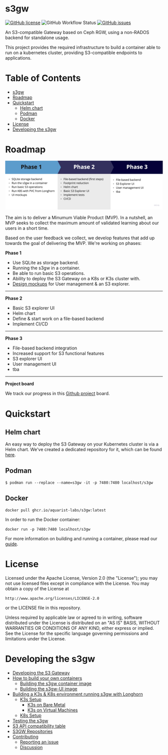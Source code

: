 # s3gw
<a href="https://github.com/aquarist-labs/s3gw-core/blob/main/LICENSE"><img alt="GitHub license" src="https://img.shields.io/github/license/aquarist-labs/s3gw-core"></a>
<img alt="GitHub Workflow Status" src="https://img.shields.io/github/workflow/status/aquarist-labs/s3gw-core/Build%20Environment">
<a href="https://github.com/aquarist-labs/s3gw-core/issues"><img alt="GitHub issues" src="https://img.shields.io/github/issues/aquarist-labs/s3gw-core"></a>


An S3-compatible Gateway based on Ceph RGW, using a non-RADOS backend for
standalone usage.

This project provides the required infrastructure to build a container
able to run on a kubernetes cluster, providing S3-compatible endpoints to
applications.

# Table of Contents

- [s3gw](#s3gw)
- [Roadmap](#roadmap)
- [Quickstart](#quickstart)
  - [Helm chart](#helm-chart)
  - [Podman](#podman)
  - [Docker](#docker)
- [License](#license)
- [Developing the s3gw](#developing-the-s3gw)

# Roadmap

![Roadmap](/assets/images/s3gw-roadmap.jpg)

The aim is to deliver a Minumum Viable Product (MVP). In a nutshell, an MVP seeks to collect the maximum amount of validated learning about our users in a short time.

Based on the user feedback we collect, we develop features that add up towards the goal of delivering the MVP. We're working on phases:

**Phase 1**
* Use SQLite as storage backend.
* Running the s3gw in a container.
* Be able to run basic S3 operations.
* Ability to deploy the S3 Gateway on a K8s or K3s cluster with.
* [Design mockups](https://www.figma.com/file/IeozuvvYlrKBs7qm030dyo/S3-Wireframe?node-id=0%3A1) for User management & an S3 explorer.

-----

**Phase 2**
* Basic S3 explorer UI
* Helm chart
* Define & start work on a file-based backend
* Implement CI/CD

-----

**Phase 3**
* File-based backend integration
* Increased support for S3 functional features
* S3 explorer UI
* User management UI
* tba

-----

**Project board**

We track our progress in this [Github project](https://github.com/orgs/aquarist-labs/projects/5/views/1) board.

# Quickstart
## Helm chart
An easy way to deploy the S3 Gateway on your Kubernetes cluster is via a Helm chart.
We've created a dedicated repository for it, which can be found [here](https://github.com/aquarist-labs/s3gw-charts).

## Podman
```
$ podman run --replace --name=s3gw -it -p 7480:7480 localhost/s3gw
```

## Docker
```
docker pull ghcr.io/aquarist-labs/s3gw:latest
```

In order to run the Docker container:

```
docker run -p 7480:7480 localhost/s3gw
```

For more information on building and running a container, please read our [guide](./build/).

# License

Licensed under the Apache License, Version 2.0 (the "License");
you may not use licensed files except in compliance with the License.
You may obtain a copy of the License at

    http://www.apache.org/licenses/LICENSE-2.0

or the LICENSE file in this repository.

Unless required by applicable law or agreed to in writing, software
distributed under the License is distributed on an "AS IS" BASIS,
WITHOUT WARRANTIES OR CONDITIONS OF ANY KIND, either express or implied.
See the License for the specific language governing permissions and
limitations under the License.


# Developing the s3gw
- [Developing the S3 Gateway](./docs/developing.md#developing-the-s3-gateway)
- [How to build your own containers](./docs/build.md#how-to-build-your-own-containers)
  * [Building the s3gw container image](./docs/build.md)
  * [Building the s3gw-UI image](./docs/build-ui.md)
- [Building a K3s & K8s environment running s3gw with Longhorn]()
  * [K3s Setup](./docs/env-k3s.md)
    * [K3s on Bare Metal](./docs/env-k3s.md#k3s-on-bare-metal)
    * [K3s on Virtual Machines](./docs/env-k3s.md#k3s-on-virtual-machines)
  * [K8s Setup](./docs/env-k8s.md)
- [Testing the s3gw](./docs/testing.md)
- [S3 API compatibility table](./docs/s3-compatibility-table.md)
- [S3GW Repositories](./docs/s3gw-repos.md)
- [Contributing](./docs/contributing.md#contributing)
  * [Reporting an issue](./docs/contributing.md#reporting-an-issue)
  * [Discussion](./docs/contributing.md#discussion)
